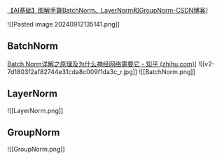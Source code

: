 [【AI基础】图解手算BatchNorm、LayerNorm和GroupNorm-CSDN博客](https://blog.csdn.net/qq_43426908/article/details/123119919)]

![[Pasted image 20240912135141.png]]


## BatchNorm 
 [Batch Norm详解之原理及为什么神经网络需要它 - 知乎 (zhihu.com)](https://zhuanlan.zhihu.com/p/441573901)]
 ![[v2-7d1803f2af82744e31cda8c009f1da3c_r.jpg]]
 ![[BatchNorm.png]]
## LayerNorm

![[LayerNorm.png]]

## GroupNorm
![[GroupNorm.png]]